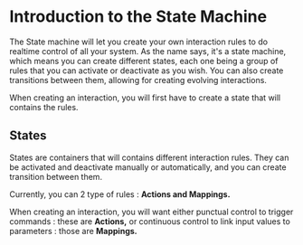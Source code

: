 # Introduction to the State Machine

The State machine will let you create your own interaction rules to do realtime control of all your system. As the name says, it's a state machine, which means you can create different states, each one being a group of rules that you can activate or deactivate as you wish. You can also create transitions between them, allowing for creating evolving interactions.

When creating an interaction, you will first have to create a state that will contains the rules.

## States

States are containers that will contains different interaction rules. They can be activated and deactivate manually or automatically, and you can create transition between them.

Currently, you can 2 type of rules : **Actions and Mappings.**  
  
When creating an interaction, you will want either punctual control to trigger commands : these are **Actions,** or continuous control to link input values to parameters : those are **Mappings.**

### 

### 

